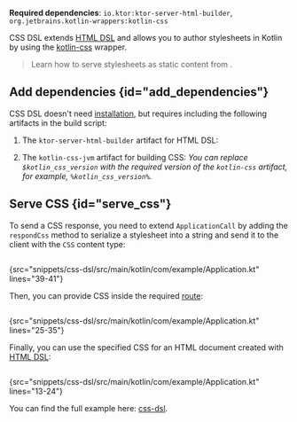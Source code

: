 [//]: # (title: CSS DSL)

<tldr>
<p>
<b>Required dependencies</b>: <code>io.ktor:ktor-server-html-builder</code>, <code>org.jetbrains.kotlin-wrappers:kotlin-css</code>
</p>
<var name="example_name" value="css-dsl"/>
<include from="lib.topic" element-id="download_example"/>
</tldr>

CSS DSL extends [HTML DSL](html_dsl.md) and allows you to author stylesheets in Kotlin by using the [kotlin-css](https://github.com/JetBrains/kotlin-wrappers/blob/master/kotlin-css/README.md) wrapper.

> Learn how to serve stylesheets as static content from [](Serving_Static_Content.md).


## Add dependencies {id="add_dependencies"}
CSS DSL doesn't need [installation](Plugins.md#install), but requires including the following artifacts in the build script:

1. The `ktor-server-html-builder` artifact for HTML DSL:
   <var name="artifact_name" value="ktor-server-html-builder"/>
   <include from="lib.topic" element-id="add_ktor_artifact"/>
   
2. The `kotlin-css-jvm` artifact for building CSS:
   <var name="group_id" value="org.jetbrains.kotlin-wrappers"/>
   <var name="artifact_name" value="kotlin-css"/>
   <var name="version" value="kotlin_css_version"/>
   <include from="lib.topic" element-id="add_artifact"/>
   You can replace `$kotlin_css_version` with the required version of the `kotlin-css` artifact, for example, `%kotlin_css_version%`.


## Serve CSS {id="serve_css"}

To send a CSS response, you need to extend `ApplicationCall` by adding the `respondCss` method to serialize a stylesheet into a string and send it to the client with the `CSS` content type:

```kotlin
```
{src="snippets/css-dsl/src/main/kotlin/com/example/Application.kt" lines="39-41"}

Then, you can provide CSS inside the required [route](Routing_in_Ktor.md):

```kotlin
```
{src="snippets/css-dsl/src/main/kotlin/com/example/Application.kt" lines="25-35"}

Finally, you can use the specified CSS for an HTML document created with [HTML DSL](html_dsl.md):

```kotlin
```
{src="snippets/css-dsl/src/main/kotlin/com/example/Application.kt" lines="13-24"}

You can find the full example here: [css-dsl](https://github.com/ktorio/ktor-documentation/tree/%current-branch%/codeSnippets/snippets/css-dsl).
